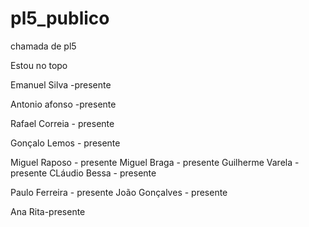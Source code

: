 # pl5_publico
chamada de pl5


Estou no topo

Emanuel Silva -presente


Antonio afonso -presente

Rafael Correia - presente

Gonçalo Lemos - presente

Miguel Raposo - presente
Miguel Braga - presente
Guilherme Varela - presente
CLáudio Bessa - presente

Paulo Ferreira - presente
João Gonçalves - presente

Ana Rita-presente
